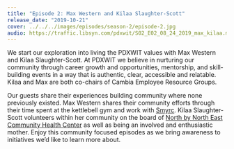 ```yaml
---
title: "Episode 2: Max Western and Kilaa Slaughter-Scott"
release_date: "2019-10-21"
cover: ../../../images/episodes/season-2/episode-2.jpg
audio: https://traffic.libsyn.com/pdxwit/S02_E02_08_24_2019_max_kilaa.mp3
---
```

We start our exploration into living the PDXWIT values with Max Western and Kilaa Slaughter-Scott. At PDXWIT we believe in nurturing our community through career growth and opportunities, mentorship, and skill-building events in a way that is authentic, clear, accessible and relatable. Kilaa and Max are both co-chairs of Cambia Employee Resource Groups.

Our guests share their experiences building community where none previously existed. Max Western shares their community efforts through their time spent at the kettlebell gym and work with [Smyrc](http://www.smyrc.org/). Kilaa Slaughter-Scott volunteers within her community on the board of [North by North East Community Health Center](https://nxneclinic.org/) as well as being an involved and enthusiastic mother. Enjoy this community focused episodes as we bring awareness to initiatives we’d like to learn more about.
